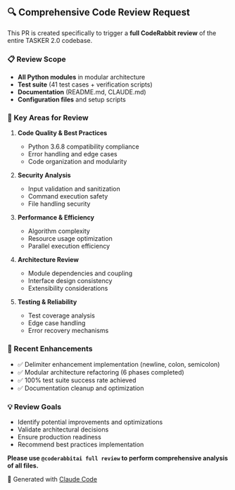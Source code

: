 ## 🔍 Comprehensive Code Review Request

This PR is created specifically to trigger a **full CodeRabbit review** of the entire TASKER 2.0 codebase.

### 📋 Review Scope
- **All Python modules** in modular architecture
- **Test suite** (41 test cases + verification scripts)
- **Documentation** (README.md, CLAUDE.md)
- **Configuration files** and setup scripts

### 🎯 Key Areas for Review
1. **Code Quality & Best Practices**
   - Python 3.6.8 compatibility compliance
   - Error handling and edge cases
   - Code organization and modularity

2. **Security Analysis**
   - Input validation and sanitization
   - Command execution safety
   - File handling security

3. **Performance & Efficiency**
   - Algorithm complexity
   - Resource usage optimization
   - Parallel execution efficiency

4. **Architecture Review**
   - Module dependencies and coupling
   - Interface design consistency
   - Extensibility considerations

5. **Testing & Reliability**
   - Test coverage analysis
   - Edge case handling
   - Error recovery mechanisms

### 🚀 Recent Enhancements
- ✅ Delimiter enhancement implementation (newline, colon, semicolon)
- ✅ Modular architecture refactoring (6 phases completed)
- ✅ 100% test suite success rate achieved
- ✅ Documentation cleanup and optimization

### 💡 Review Goals
- Identify potential improvements and optimizations
- Validate architectural decisions
- Ensure production readiness
- Recommend best practices implementation

**Please use `@coderabbitai full review` to perform comprehensive analysis of all files.**

🤖 Generated with [Claude Code](https://claude.com/claude-code)